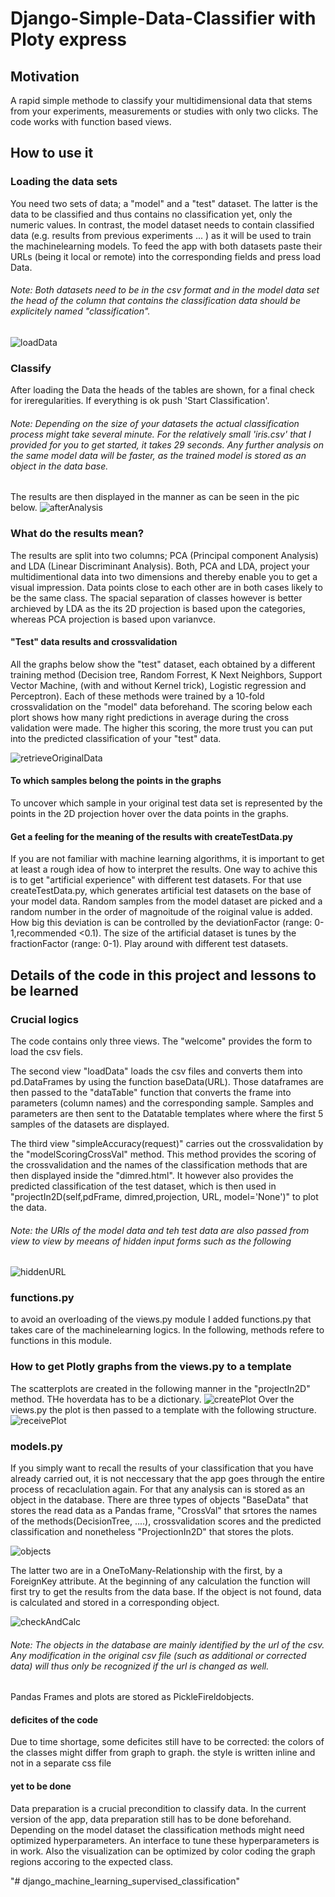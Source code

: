 # Django-Simple-Data-Classifier with Ploty express

## Motivation
A rapid simple methode to classify your multidimensional data that stems from your experiments, measurements or studies with only two clicks. The code works with function based views. 

## How to use it
### Loading the data sets
You need two sets of data; a "model" and a "test" dataset. The latter is the data to be classified and thus contains no classification yet, only the numeric values. In contrast, the model dataset needs to contain classified data (e.g. results from previous experiments ... ) as it will be used to train the machinelearning models. To feed the app with both datasets paste their URLs (being it local or remote) into the corresponding fields and press load Data. 
###### Note: Both datasets need to be in the csv format and in the model data set the head of the column that contains the classification data should be explicitely named "classification".
![loadData](snapshots/loadData.png?raw=true "loadData")
### Classify
After loading the Data the heads of the tables are shown, for a final check for ireregularities. If everything is ok push 'Start Classification'. 
###### Note: Depending on the size of your datasets the actual classification process might take several minute. For the relatively small 'iris.csv' that I provided for you to get started, it takes 29 seconds. Any further analysis on the same model data will be faster, as the trained model is stored as an object in the data base. 
The results are then displayed in the manner as can be seen in the pic below.
![afterAnalysis](snapshots/afterAnalysis.png?raw=true "afterAnalysis")

### What do the results mean?
The results are split into two columns; PCA (Principal component Analysis) and LDA (Linear Discriminant Analysis). Both, PCA and LDA, project your multidimentional data into two dimensions and thereby enable you to get a visual impression. Data points close to each other are in both cases likely to be the same class. The spacial separation of classes however is better archieved by LDA as the its 2D projection is based upon the categories, whereas PCA projection is based upon varianvce. 

#### "Test" data results and crossvalidation
All the graphs below show the "test" dataset, each obtained by a different training method (Decision tree, Random Forrest, K Next Neighbors, Support Vector Machine, (with and without Kernel trick), Logistic regression and Perceptron). Each of these methods were trained by a 10-fold crossvalidation on the "model" data beforehand. The scoring below each plort shows how many right predictions in average during the cross validation were made. The higher this scoring, the more trust you can put into the predicted classification of your "test" data. 

![retrieveOriginalData](snapshots/retrieveOriginalData.png?raw=true "retrieveOriginalData")
#### To which samples belong the points in the graphs
To uncover which sample in your original test data set is represented by the points in the 2D projection hover over the data points in the graphs. 

#### Get a feeling for the meaning of the results with createTestData.py
If you are not familiar with machine learning algorithms, it is important to get at least a rough idea of how to interpret the results. One way to achive this is to get "artificial experience" with different test datasets. For that use createTestData.py, which generates artificial test datasets on the base of your model data. Random samples from the model dataset are picked and a random number in the order of magnoitude of the roiginal value is added. How big this deviation is can be controlled by the deviationFactor (range: 0-1,recommended <0.1). The size of the artificial dataset is tunes by the fractionFactor (range: 0-1). Play around with different test datasets. 

## Details of the code in this project and lessons to be learned
### Crucial logics
The code contains only three views. The "welcome" provides the form to load the csv fiels. 

The second view "loadData" loads the csv files and converts them into pd.DataFrames by using the function baseData(URL). Those dataframes are then passed to the "dataTable" function that converts the frame into parameters (column names) and the corresponding sample. Samples and parameters are then sent to the Datatable templates where where the first 5 samples of the datasets are displayed. 

The third view "simpleAccuracy(request)" carries out the crossvalidation by the "modelScoringCrossVal" method. This method provides the scoring of the crossvalidation and the names of the classification methods that are then displayed inside the "dimred.html". It however also provides the predicted classification of the test dataset, which is then used in "projectIn2D(self,pdFrame, dimred,projection, URL, model='None')" to plot the data. 

###### Note: the URls of the model data and teh test data are also passed from view to view by meeans of hidden input forms such as the following
![hiddenURL](snapshots/hiddenURL.png?raw=true "hiddenURL")


### functions.py 
to avoid an overloading of the views.py module I added functions.py that takes care of the machinelearning logics. In the following, methods refere to functions in this module. 
### How to get Plotly graphs from the views.py to a template 

The scatterplots are created in the following manner in the "projectIn2D" method.  THe hoverdata has to be a dictionary.
![createPlot](snapshots/createPlot.png?raw=true "createPlot")
Over the views.py the plot is then passed to a template with the following structure. 
![receivePlot](snapshots/receivePlot.png?raw=true "receivePlot")



### models.py
If you simply want to recall the results of your classification that you have already carried out, it is not neccessary that the app goes through the entire process of recaclulation again.  For that any analysis can is stored as an object in the database. There are three types of objects "BaseData" that stores the read data as a Pandas frame, "CrossVal" that srtores the names of the methods(DecisionTree, ....), crossvalidation scores and the predicted classification and nonetheless "ProjectionIn2D" that stores the plots.  

![objects](snapshots/models.png?raw=true "objects")

The latter two are in a OneToMany-Relationship with the first, by a ForeignKey attribute. At the beginning of any calculation the function will first try to get the results from the data base. If the object is not found, data is calculated and stored in a corresponding object. 

![checkAndCalc](snapshots/checkAndCalc.png?raw=true "checkAndCalc")

###### Note: The objects in the database are mainly identified by the url of the csv. Any modification in the original csv file (such as additional or corrected data) will thus only be recognized if the url is changed as well. 
Pandas Frames and plots are stored as PickleFireldobjects. 

#### deficites of the code
Due to time shortage, some deficites still have to be corrected: 
the colors of the classes might differ from graph to graph. 
the style is written inline and not in a separate css file

#### yet to be done
Data preparation is a crucial precondition to classify data. In the current version of the app, data preparation still has to be done beforehand.  
Depending on the model dataset the classification methods might need optimized hyperparameters. An interface to tune these  hyperparameters is in work. 
Also the visualization can be optimized by color coding the graph regions accoring to the expected class.








"# django_machine_learning_supervised_classification" 
